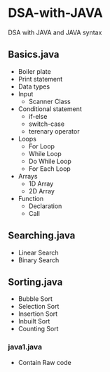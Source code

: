 # DSA-with-JAVA
DSA with JAVA and JAVA syntax

## Basics.java
- Boiler plate
- Print statement
- Data types
- Input
  - Scanner Class
- Conditional statement
  - if-else
  - switch-case
  - terenary operator
- Loops 
  - For Loop
  - While Loop
  - Do While Loop
  - For Each Loop
- Arrays
  - 1D Array
  - 2D Array
- Function
  - Declaration
  - Call

## Searching.java
- Linear Search
- Binary Search

## Sorting.java
- Bubble Sort
- Selection Sort
- Insertion Sort
- Inbuilt Sort
- Counting Sort

### java1.java
- Contain Raw code
